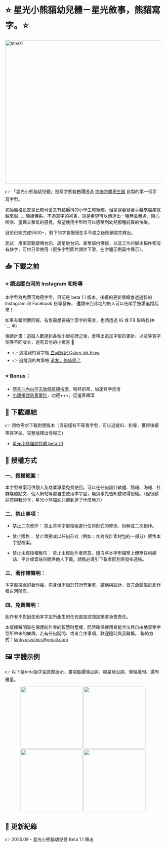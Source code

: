 # ⭐️ 星光小熊貓幼兒體－星光敘事，熊貓寫字。⭐️

<img width="534" height="465" alt="title01" src="https://github.com/user-attachments/assets/d2842ff4-9d22-4255-a385-402849be1c8a" />


👉 「星光小熊貓幼兒體」是寫字熊貓**白河**透過 [字嗨字體產生器](https://buttaiwan.github.io/writemyfont/) 自製的第一個手寫字型。

初始風格設定是比較可愛又有點顫抖的小學生體筆觸，但是寫著寫著手越來越痠就越來越……隨緣佛系。不過寫字的初衷，還是希望可以傳達出一種無憂無慮、隨心所欲、童趣又稚氣的感覺，希望使用字型時可以感受到幼兒那種純真的快樂。

目前已經完成5500+，剩下的字會慢慢在手不痠之後陸續寫完釋出。

測試：用來寫甄嬛傳台詞、周星馳台詞、甚至部份佛經，以及工作的腳本稿件都沒有缺字，可供日常使用（更多字型圖片請往下滑，在字體示例篇中展示）。

## 📥 下載之前

### ⭐️ 請追蹤白河的 Instagram 和粉專
本字型為免費可商用字型，目前是 beta 1.1 版本，後續的更新情報會透過我的 Instagram 和 Facebook 粉專發佈，
還請來到此地的旅人可以先順手按讚追蹤起來！

如果有錯誤要回報、有急需想要補什麼字的需求，也請透過 IG 或 FB 聯絡我(❁´◡`❁)

後續計畫：追蹤人數達到各個小里程碑之後，會釋出追加字型的更新、以及等寬字型等不同版本，還有其他的小驚喜 💫

- 👉 追蹤我的寫字帳 <a href="https://www.instagram.com/cyberinkflow/" target="_blank">白河蝦記 Cyber Ink Flow</a>
- 👉 追蹤我的故事帳 <a href="https://www.facebook.com/KinkyPsychics/" target="_blank">道友，修仙嗎？</a>

  
### ⭐️ Bonus：
- [隨喜斗內白河去做個肩頸按摩](https://cyberinkflow.bobaboba.me)、喝杯奶茶，加速寫字進度
- [小額捐贈慈善單位](https://www.17885.com.tw/GroupList.aspx?tid=115)，功德+++，促進善循環


## 🔗 下載連結

👉 請依需求下載對應版本（目前僅有不等寬字型，可以追蹤IG、粉專，獲得後續等寬字型、完整版釋出情報ㄛ）

- [星光小熊貓幼兒體 beta 1.1](https://github.com/cyberinkflow/StarPandaKidsFonts/raw/5483556d88c175cc8f26a077abcb0d8d37a7c106/StarPandaKidsBeta1.1.otf)


## 📜 授權方式

### 一、授權範圍：

本字型檔案可供個人及商業專案免費使用。可以在任何設計軟體、簡報、海報、社群媒體貼文、個人網站等處自由使用本字型，無須事先告知或取得授權。（但很歡迎您與我分享，星光小熊貓幼兒體到達了什麼地方）

### 二、禁止事項：

- 禁止二次改作： 禁止將本字型檔案進行任何形式的修改、拆解或二次創作。

- 禁止販售： 禁止單獨或以任何形式（例如：作為設計素材包的一部分）販售本字型檔案。

- 禁止未經授權散布： 禁止未經創作者同意，擅自將本字型檔案上傳至任何網站、平台或雲端空間供他人下載。請務必導引下載者回到原發布連結。

### 三、著作權聲明：

本字型檔案的著作權，包含但不限於其所有筆畫、結構與設計，皆完全歸屬於創作者白河所有。

### 四、免責聲明：

創作者不對因使用本字型所產生的任何直接或間接損害承擔責任。

本版權聲明旨在保護創作者的智慧財產權，同時確保使用者能合法且自由地享受字型所帶來的樂趣。若有任何疑問、或者合作事項，歡迎隨時與我聯繫。
聯絡方式：kinkypsychics@gmail.com



## 🖼️ 字體示例

👉 以下是beta版字型實際展示，書寫甄嬛傳台詞、周星馳台詞、佛經幾句、還有雅量。

<div align=center>
  <img src="https://github.com/user-attachments/assets/f6197c43-f500-446a-b88a-0325a4797cec" width="200" />
  <img src="https://github.com/user-attachments/assets/853036c1-bd87-4266-9fc7-9a91e6f445cb" width="200" /> 
  <img src="https://github.com/user-attachments/assets/5d55c5be-a43d-4679-aab1-c916ca896ec8" width="200" />
  <img src="https://github.com/user-attachments/assets/92fca6f2-f27c-4279-af75-6584a3fef0d5" width="200" />
</div>


## 📝 更新紀錄

👉 2025.09 - 星光小熊貓幼兒體 Beta 1.1 釋出



